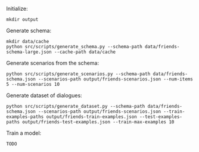Initialize:

    mkdir output

Generate schema:

    mkdir data/cache
    python src/scripts/generate_schema.py --schema-path data/friends-schema-large.json --cache-path data/cache

Generate scenarios from the schema:

    python src/scripts/generate_scenarios.py --schema-path data/friends-schema.json --scenarios-path output/friends-scenarios.json --num-items 5 --num-scenarios 10

Generate dataset of dialogues:

    python src/scripts/generate_dataset.py --schema-path data/friends-schema.json --scenarios-path output/friends-scenarios.json --train-examples-paths output/friends-train-examples.json --test-examples-paths output/friends-test-examples.json --train-max-examples 10

Train a model:

    TODO

